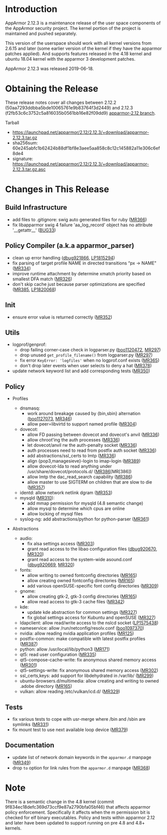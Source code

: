 
Introduction
============

AppArmor 2.12.3 is a maintenance release of the user space components
of the AppArmor security project. The kernel portion of the project
is maintained and pushed separately.

This version of the userspace should work with all kernel versions from
2.6.15 and later (some earlier version of the kernel if they have the
apparmor patches applied). And supports features released in the 4.18
kernel and ubuntu 18.04 kernel with the apparmor 3 development patches.

AppArmor 2.12.3 was released 2019-06-18.


# Obtaining the Release
These release notes cover all changes between 2.12.2 (50aa7293ddbba5bde10065761e9b83764f3d2449) and 2.12.3 (f2fb53c6c3752c5a816035b0561bb16e82f09dd9) [apparmor-2.12 branch](https://gitlab.com/apparmor/apparmor/tree/apparmor-2.12).

Tarball
-   <https://launchpad.net/apparmor/2.12/2.12.3/+download/apparmor-2.12.3.tar.gz>
-   sha256sum: 60e245abfc1b62424b88df1bf8e3aee5aa858c8c12c145882a11e306c6ef8de4
-   signature: <https://launchpad.net/apparmor/2.12/2.12.3/+download/apparmor-2.12.3.tar.gz.asc>

# Changes in This Release

Build Infrastructure
--------------------
- add files to .gitignore: swig auto generated files for ruby ([MR366][MR366])
- fix libapparmor swig 4 failure 'aa\_log\_record' object has no attribute '\_\_getattr\_\_' ([BUG33][AABUG33])

Policy Compiler (a.k.a apparmor\_parser)
----------------------------------------
- clean up error handling ([dbug921866][dbug921866], [LP1815294][LP1815294])
- fix parsing of target profile NAME in directed transitions “px -> NAME" ([MR334][MR334])
- improve runtime attachment by determine xmatch priority based on smallest DFA match ([MR326][MR326])
- don't skip cache just because parser optimizations are specified
  ([MR385][MR385], [LP1820068][LP1820068])

Init
----
- ensure error value is returned correctly ([MR352][MR352])

Utils
-----
- logprof/genprof:
  - drop failing corner-case check in logparser.py ([boo1120472][boo1120472], [MR297][MR297])
  - drop unused `get_profile_filename()` from logparser.py ([MR297][MR297])
  - fix error `KeyError: 'logfiles'` when no logprof.conf exists ([MR365][MR365])
  - don't drop later events when user selects to deny a hat ([MR378][MR378])
- update network keyword list and add corresponding tests ([MR350][MR350])

Policy
------

- Profiles
  - dnsmasq:
    - work around breakage caused by {bin,sbin} alternation ([boo1127073][boo1127073], [MR346][MR346])
    - allow peer=libvirtd to support named profile ([MR304][MR304])
  - dovecot:
    - allow FD passing between dovecot and dovecot's anvil ([MR336][MR336])
    - allow chroot'ing the auth processes ([MR336][MR336])
    - let dovecot/anvil rw the auth-penalty socket ([MR336][MR336])
    - auth processes need to read from postfix auth socket ([MR336][MR336])
    - add abstractions/ssl\_certs to lmtp ([MR336][MR336])
    - align {pop3,managesieve}-login to imap-login ([MR389][MR389])
    - allow dovecot-lda to read anything under /usr/share/dovecot/protocols.d/ ([MR386][MR[386])
    - allow lmtp the dac\_read\_search capability ([MR386][MR386])
    - allow master to use SIGTERM on children that are slow to die ([MR357][MR357])
  - identd: allow network netlink dgram ([MR353][MR353])
  - mysqld ([MR310][MR310]):
    - add mmap permission for mysqld (4.8 semantic change)
    - allow mysql to determine which cpus are online
    - allow locking of mysql files
  - syslog-ng: add abstractions/python for python-parser ([MR361][MR361])

- Abstractions
  - audio:
    - fix alsa settings access ([MR303][MR303])
    - grant read access to the libao configuration files ([dbug920670][dbug920670], [MR320][MR320])
    - grant read access to the system-wide asound.conf ([dbug920669][dbug920669], [MR320][MR320])
  - fonts:
    - allow writing to owned fontconfig directories ([MR165][MR165])
    - allow creating owned fontconfig directories ([MR165][MR165])
    - add various openSUSE-specific font config directories ([MR309][MR309])
  - gnome:
    - allow creating gtk-2, gtk-3 config directories ([MR165][MR165])
    - allow read access to gtk-3 cache files ([MR342][MR342])
  - kde:
    - update kde abstraction for common settings ([MR327][MR327])
    - fix global settings access for Kubuntu and openSUSE ([MR327][MR327])
  - ldapclient: allow read/write access to the nslcd socket ([LP1575438][LP1575438])
  - nameservice: allow /run/netconfig/resolv.conf ([boo1097370][boo1097370])
  - nvidia: allow reading nvidia application profiles ([MR125][MR125])
  - postfix-common: make compatible with latest postfix profiles ([MR387][MR387])
  - python: allow /usr/local/lib/python3 ([MR171][MR171])
  - qt5: read user configuration ([MR335][MR335])
  - qt5-compose-cache-write: fix anonymous shared memory access ([MR301][MR301])
  - qt5-settings-write: fix anonymous shared memory access ([MR302][MR302])
  - ssl\_certs,keys: add support for libdehydrated in /var/lib/ ([MR299][MR299])
  - ubuntu-browsers.d/multimedia: allow creating and writing to owned .adobe directory ([MR165][MR165])
  - vulkan: allow reading /etc/vulkan/icd.d/ ([MR329][MR329])


Tests
-----
- fix various tests to cope with usr-merge where /bin and /sbin are symlinks ([MR331][MR331])
- fix mount test to use next available loop device ([MR379][MR379])

Documentation
-------------
- update list of network domain keywords in the `apparmor.d` manpage ([MR349][MR349])
- drop `to` option for link rules from the `apparmor.d` manpage ([MR368][MR368])

Note
====

There is a semantic change in the 4.8 kernel (commit
9f834ec18defc369d73ccf9e87a2790bfa05bf46) that affects apparmor policy
enforcement. Specifically it affects when the m permission bit is
checked for elf binary executables. Policy and tests within apparmor
2.12 and later have been updated to support running on pre 4.8 and 4.8+ kernels.

[AABUG33]: https://gitlab.com/apparmor/apparmor/issues/33
[boo1097370]: https://bugzilla.opensuse.org/show_bug.cgi?id=1097370
[boo1120472]: https://bugzilla.opensuse.org/show_bug.cgi?id=1120472
[boo1127073]: https://bugzilla.opensuse.org/show_bug.cgi?id=1127073
[dbug920669]: https://bugs.debian.org/920669
[dbug920670]: https://bugs.debian.org/920670
[dbug921866]: https://bugs.debian.org/921866
[LP1575438]: https://bugs.launchpad.net/bugs/1575438
[LP1815294]: https://bugs.launchpad.net/bugs/1815294
[LP1820068]: https://bugs.launchpad.net/bugs/1820068
[MR125]: https://gitlab.com/apparmor/apparmor/merge_requests/125
[MR165]: https://gitlab.com/apparmor/apparmor/merge_requests/165
[MR171]: https://gitlab.com/apparmor/apparmor/merge_requests/171
[MR297]: https://gitlab.com/apparmor/apparmor/merge_requests/297
[MR299]: https://gitlab.com/apparmor/apparmor/merge_requests/299
[MR301]: https://gitlab.com/apparmor/apparmor/merge_requests/301
[MR302]: https://gitlab.com/apparmor/apparmor/merge_requests/302
[MR303]: https://gitlab.com/apparmor/apparmor/merge_requests/303
[MR304]: https://gitlab.com/apparmor/apparmor/merge_requests/304
[MR309]: https://gitlab.com/apparmor/apparmor/merge_requests/309
[MR310]: https://gitlab.com/apparmor/apparmor/merge_requests/310
[MR320]: https://gitlab.com/apparmor/apparmor/merge_requests/320
[MR326]: https://gitlab.com/apparmor/apparmor/merge_requests/326
[MR327]: https://gitlab.com/apparmor/apparmor/merge_requests/327
[MR329]: https://gitlab.com/apparmor/apparmor/merge_requests/329
[MR331]: https://gitlab.com/apparmor/apparmor/merge_requests/331
[MR334]: https://gitlab.com/apparmor/apparmor/merge_requests/334
[MR335]: https://gitlab.com/apparmor/apparmor/merge_requests/335
[MR336]: https://gitlab.com/apparmor/apparmor/merge_requests/336
[MR342]: https://gitlab.com/apparmor/apparmor/merge_requests/342
[MR346]: https://gitlab.com/apparmor/apparmor/merge_requests/346
[MR349]: https://gitlab.com/apparmor/apparmor/merge_requests/349
[MR350]: https://gitlab.com/apparmor/apparmor/merge_requests/350
[MR352]: https://gitlab.com/apparmor/apparmor/merge_requests/352
[MR353]: https://gitlab.com/apparmor/apparmor/merge_requests/353
[MR357]: https://gitlab.com/apparmor/apparmor/merge_requests/357
[MR361]: https://gitlab.com/apparmor/apparmor/merge_requests/361
[MR365]: https://gitlab.com/apparmor/apparmor/merge_requests/365
[MR366]: https://gitlab.com/apparmor/apparmor/merge_requests/366
[MR368]: https://gitlab.com/apparmor/apparmor/merge_requests/368
[MR378]: https://gitlab.com/apparmor/apparmor/merge_requests/378
[MR379]: https://gitlab.com/apparmor/apparmor/merge_requests/379
[MR385]: https://gitlab.com/apparmor/apparmor/merge_requests/385
[MR386]: https://gitlab.com/apparmor/apparmor/merge_requests/386
[MR387]: https://gitlab.com/apparmor/apparmor/merge_requests/387
[MR389]: https://gitlab.com/apparmor/apparmor/merge_requests/389
